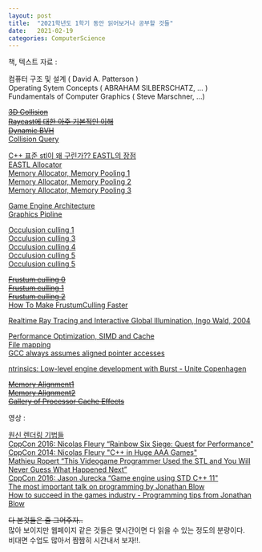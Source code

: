 ```yaml
---
layout: post
title:  "2021학년도 1학기 동안 읽어보거나 공부할 것들"
date:   2021-02-19
categories: ComputerScience
---
```


책, 텍스트 자료 :   

컴퓨터 구조 및 설계 ( David A. Patterson )   
Operating Sytem Concepts ( ABRAHAM SILBERSCHATZ, ... )   
Fundamentals of Computer Graphics ( Steve Marschner, ...)   

~~[3D Collision](https://gdbooks.gitbooks.io/3dcollisions/content/)~~      
~~[Raycast에 대한 아주 기본적인 이해](https://www.scratchapixel.com/lessons/3d-basic-rendering/minimal-ray-tracer-rendering-simple-shapes/ray-box-intersection)~~     
~~[Dynamic BVH](https://box2d.org/files/ErinCatto_DynamicBVH_GDC2019.pdf)~~           
[Collision Query](https://docs.unity3d.com/Packages/com.unity.physics@0.3/manual/collision_queries.html)       

[C++ 표준 stl이 왜 구린가?? EASTL의 장점](http://www.open-std.org/jtc1/sc22/wg21/docs/papers/2007/n2271.html#better_allocator_model)       
[EASTL Allocator](http://ohyecloudy.com/pnotes/archives/250/)       
[Memory Allocator, Memory Pooling 1](http://ohyecloudy.com/pnotes/archives/250/)      
[Memory Allocator, Memory Pooling 2](http://www.open-std.org/jtc1/sc22/wg21/docs/papers/2005/n1850.pdf)       
[Memory Allocator, Memory Pooling 3](http://www.open-std.org/jtc1/sc22/wg21/docs/papers/2007/n2271.html)     

[Game Engine Architecture](https://homepages.fhv.at/thjo/lecturenotes/sysarch/game-engine-architecture.html)      
[Graphics Pipline](https://fgiesen.wordpress.com/2011/07/09/a-trip-through-the-graphics-pipeline-2011-index/)       

[Occulusion culling 1](https://youtu.be/TG308pW0GY8)        
[Occulusion culling 3](https://developer.nvidia.com/gpugems/gpugems2/part-i-geometric-complexity/chapter-6-hardware-occlusion-queries-made-useful)      
[Occulusion culling 4](http://developer.download.nvidia.com/books/HTML/gpugems/gpugems_ch29.html)     
[Occulusion culling 5](https://mkblog.co.kr/2019/09/24/gpu-occlusion-culling-early-z-vs-occlusion-queries/)      
[Occulusion culling 5](https://megayuchi.com/2017/10/27/5068/)         

~~[Frustum culling 0](https://cgvr.informatik.uni-bremen.de/teaching/cg_literatur/lighthouse3d_view_frustum_culling/index.html)~~             
~~[Frustum culling 1](https://www.braynzarsoft.net/viewtutorial/q16390-34-aabb-cpu-side-frustum-culling)~~       
~~[Frustum culling 2](https://fgiesen.wordpress.com/2010/10/17/view-frustum-culling/)~~       
[How To Make FrustumCulling Faster](https://www.gamedev.net/forums/topic/626778-whats-out-there-fast-frustum-culling/)         

[Realtime Ray Tracing and Interactive Global Illumination, Ingo Wald, 2004](http://www.sci.utah.edu/~wald/PhD/wald_phd.pdf)

[Performance Optimization, SIMD and Cache](https://youtu.be/Nsf2_Au6KxU)        
[File mapping](https://docs.microsoft.com/en-us/windows/win32/memory/file-mapping)      
[GCC always assumes aligned pointer accesses](https://trust-in-soft.com/blog/2020/04/06/gcc-always-assumes-aligned-pointer-accesses/)            

[ntrinsics: Low-level engine development with Burst - Unite Copenhagen](https://youtu.be/BpwvXkoFcp8)                  

~~[Memory Alignment1](https://stackoverflow.com/questions/381244/purpose-of-memory-alignment)~~     
~~[Memory Alignment2](https://developer.ibm.com/technologies/systems/articles/pa-dalign/)~~                 
~~[Gallery of Processor Cache Effects](http://igoro.com/archive/gallery-of-processor-cache-effects/)~~          


영상 :   

[원신 렌더링 기법들](https://youtu.be/00QugD5u1CU)      
[CppCon 2016: Nicolas Fleury “Rainbow Six Siege: Quest for Performance"](https://www.youtube.com/watch?v=tD4xRNB0M_Q)   
[CppCon 2014: Nicolas Fleury "C++ in Huge AAA Games"](https://youtu.be/qYN6eduU06s)   
[Mathieu Ropert “This Videogame Programmer Used the STL and You Will Never Guess What Happened Next”](https://youtu.be/6hC9IxqdDDw)   
[CppCon 2016: Jason Jurecka “Game engine using STD C++ 11"](https://youtu.be/8AjRD6mU96s)    
[The most important talk on programming by Jonathan Blow](https://youtu.be/dS6rCaDSwW8)    
[How to succeed in the games industry - Programming tips from Jonathan Blow](https://youtu.be/RLI1VyPpRd8)    

~~다 본것들은 줄 그어주자..~~   
많아 보이지만 웹페이지 같은 것들은 몇시간이면 다 읽을 수 있는 정도의 분량이다.   
비대면 수업도 많아서 짬짬히 시간내서 보자!!.